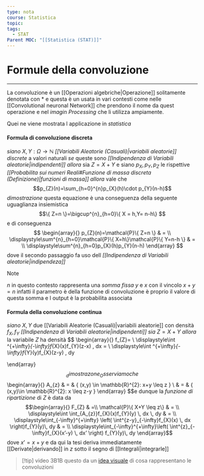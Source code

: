```yaml
---
type: nota
course: Statistica
topic: 
tags:
  - STAT
Parent MOC: "[[Statistica (STAT)]]"
---
```

# Formule della convoluzione
---
La  convoluzione è un [[Operazioni algebriche|Operazione]] solitamente denotata con $*$ e questa è un usata in vari contesti come nelle [[Convolutional neuronal Network]] che prendono il nome da quest operazione e nel _imagin Processing_ che li utilizza ampiamente. 


Quei ne viene mostrata l applicazione in _statistica_
#### Formula di convoluzione discreta
_siano_  $X,Y:\Omega \rightarrow \mathbb{N}$  _[[Variabili Aleatorie (Casuali)|variabili aleatorie]] discrete_ a valori naturali 
_se_ queste sono _[[Indipendenza di Variabili aleatorie|indipendenti]]_ 
_allora_ sia $Z=X+Y$ e siano $p_{X},p_{Y},p_{Z}$ le rispettive _[[Probabilita sui numeri Reali#Funzione di massa discreta (Definizione)|funzioni di massa]]_
_allora_ vale che $$p_{Z}(n)=\sum_{h=0}^{n}p_{X}(h)\cdot p_{Y}(n-h)$$ 
_dimostrazione_
	questa equazione è una conseguenza della seguente uguaglianza insiemistica$$\{ Z=n \}=\bigcup^{n}_{h=0}\{ X = h,Y= n-h\} $$e di conseguenza $$
	\begin{array}{}
    p_{Z}(n)=\mathcal{P}\{ Z=n \} & = \\
\displaystyle\sum^{n}_{h=0}\mathcal{P}\{ X=h\}\mathcal{P}\{ Y=n-h \}  & = \\
\displaystyle\sum^{n}_{h=0}p_{X}(h)p_{Y}(n-h)
\end{array}
$$
dove il secondo passaggio fa uso dell _[[Indipendenza di Variabili aleatorie|indipendeza]]_

>[!note]
>$n$ in questo contesto rappresenta una _somma fissa_ $y$ e $x$ con il vincolo $x+y=n$ infatti il parametro è della funzione di convoluzione è proprio il valore di questa somma e l output è la probabilita associata 



#### Formula della convoluzione continua
_siano_ $X,Y$ due [[Variabili Aleatorie (Casuali)|variabili aleatorie]] con densità $f_{X},f_{Y}$ _[[Indipendenza di Variabili aleatorie|indipendenti]]_ 
_sia_ $Z=X+Y$ 
_allora_ la variabile $Z$ ha densità $$
\begin{array}{}
f_{Z}= \\
\displaystyle\int ^{+\infty}_{-\infty}f_{X}(x)f_{Y}(z-x) \, dx = \\
\displaystyle\int ^{+\infty}_{-\infty}f_{Y}(y)f_{X}(z-y) \, dy 

\end{array}
$$
_dimostrazone_
	Osserviamo che $$
	\begin{array}{}
	A_{z} & = & \{ (x,y) \in  \mathbb{R}^{2}: x+y \leq z \} \\
 & = &  \{ (x,y)\in  \mathbb{R}^{2}: x \leq z-y \}
   \end{array}
	$$e dunque la _funzione di ripartizione_ di $Z$ è data da $$\begin{array}{}
F_{Z}  & =\\  \mathcal{P}\{ X+Y \leq z\}  & = \\  
\displaystyle\int \int_{A_{z}}f_{X}(x)f_{Y}(y)  \, dx  \, dy  & = \\  
\displaystyle\int_{-\infty}^{+\infty}  \left( \int^{z-y}_{-\infty}f_{X}(x)  \, dx  \right)f_{Y}(y)\, dy  & = \\  
\displaystyle\int_{-\infty}^{+\infty}\left( \int^{z}_{-\infty}f_{X}(x’-y)  \, dx’  \right)  f_{Y}(y)\, dy 
\end{array}$$
dove $x’=x+y$ e da qui la tesi deriva immediatamente [[Derivate|derivando]] in $z$ sotto il segno di [[Integrali|integrarle]] 


>[!tip] video 3B1B
>questo da un [idea visuale](https://youtu.be/IaSGqQa5O-M?si=H2xv8S8jRUAUTuHl) di cosa rappresentano le convoluzioni